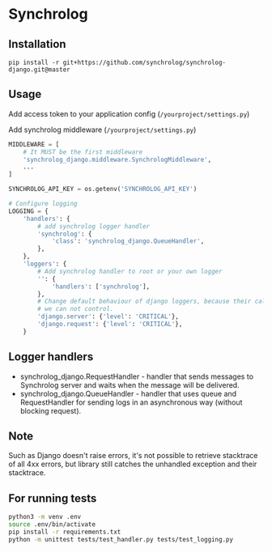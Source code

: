 # Synchrolog

## Installation
`pip install -r git+https://github.com/synchrolog/synchrolog-django.git@master`

## Usage

Add access token to your application config (`/yourproject/settings.py`)

Add synchrolog middleware (`/yourproject/settings.py`)
```python
MIDDLEWARE = [
    # It MUST be the first middleware
    'synchrolog_django.middleware.SynchrologMiddleware',
    ...
]

SYNCHROLOG_API_KEY = os.getenv('SYNCHROLOG_API_KEY')

# Configure logging
LOGGING = {
    'handlers': {
        # add synchrolog logger handler
        'synchrolog': {
            'class': 'synchrolog_django.QueueHandler',
        },
    },
    'loggers': {
        # Add synchrolog handler to root or your own logger
        '': {
            'handlers': ['synchrolog'],
        },
        # Change default behaviour of django loggers, because their call made out side of middlewares that 
        # we can not control. 
        'django.server': {'level': 'CRITICAL'},
        'django.request': {'level': 'CRITICAL'},
    }

```

## Logger handlers
 - synchrolog_django.RequestHandler - handler that sends messages to Synchrolog server and waits when the message will be delivered.
 - synchrolog_django.QueueHandler - handler that uses queue and RequestHandler for sending logs in an asynchronous way (without blocking request).

## Note
Such as Django doesn't raise errors, it's not possible to retrieve stacktrace of all 4xx errors, but library still catches the unhandled exception and their stacktrace.


## For running tests
```bash
python3 -m venv .env
source .env/bin/activate
pip install -r requirements.txt
python -m unittest tests/test_handler.py tests/test_logging.py 
```
